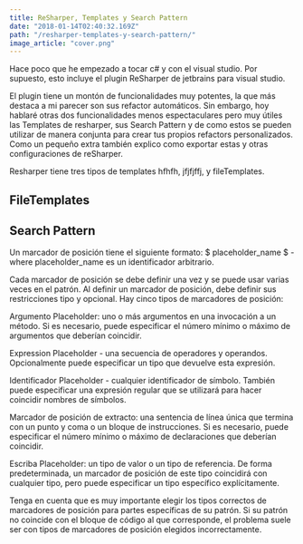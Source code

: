 ```yaml
---
title: ReSharper, Templates y Search Pattern
date: "2018-01-14T02:40:32.169Z"
path: "/resharper-templates-y-search-pattern/"
image_article: "cover.png"
---
```


Hace poco que he empezado a tocar c# y con el visual studio.
Por supuesto, esto incluye el plugin ReSharper de jetbrains para visual studio.

El plugin tiene un montón de funcionalidades muy potentes, la que más destaca a 
mi parecer son sus refactor automáticos. Sin embargo, hoy hablaré otras dos funcionalidades
menos espectaculares pero muy útiles las Templates de resharper, sus Search Pattern y de como
estos se pueden utilizar de manera conjunta para crear tus propios refactors personalizados.
Como un pequeño extra también explico como exportar estas y otras configuraciones de reSharper.


Resharper tiene tres tipos de templates hfhfh, jfjfjffj, y fileTemplates.


FileTemplates
-------------------------

Search Pattern
-------------------------


Un marcador de posición tiene el siguiente formato:
 $ placeholder_name $ - where placeholder_name es un identificador arbitrario.
 
Cada marcador de posición se debe definir una vez y se puede usar varias veces en el patrón. 
Al definir un marcador de posición, debe definir sus restricciones tipo y opcional. Hay cinco tipos de marcadores de posición:

Argumento Placeholder: uno o más argumentos en una invocación a un método.
 Si es necesario, puede especificar el número mínimo o máximo de argumentos que deberían coincidir.

Expression Placeholder - una secuencia de operadores y operandos.
 Opcionalmente puede especificar un tipo que devuelve esta expresión.

Identificador Placeholder - cualquier identificador de símbolo. 
También puede especificar una expresión regular que se utilizará para hacer coincidir nombres de símbolos.

Marcador de posición de extracto: 
una sentencia de línea única que termina con un punto y coma o un bloque de instrucciones. Si es necesario, puede especificar el número mínimo o máximo de declaraciones que deberían coincidir.


Escriba Placeholder:
 un tipo de valor o un tipo de referencia. De forma predeterminada, 
 un marcador de posición de este tipo coincidirá con cualquier tipo, 
 pero puede especificar un tipo específico explícitamente.

Tenga en cuenta que es muy importante elegir los tipos correctos de marcadores 
de posición para partes específicas de su patrón. 
Si su patrón no coincide con el bloque de código al que corresponde,
 el problema suele ser con tipos de marcadores de posición elegidos incorrectamente.